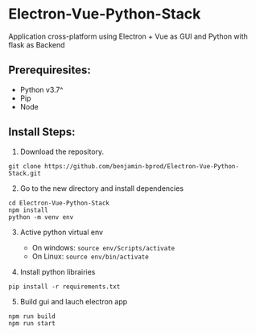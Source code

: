 # Electron-Vue-Python-Stack
Application cross-platform using Electron + Vue as GUI and Python with flask as Backend

## Prerequiresites:
- Python v3.7^
- Pip
- Node

## Install Steps:
1. Download the repository.
```
git clone https://github.com/benjamin-bprod/Electron-Vue-Python-Stack.git
```
2. Go to the new directory and install dependencies
```
cd Electron-Vue-Python-Stack
npm install
python -m venv env
```
3. Active python virtual env
    - On windows: ```source env/Scripts/activate```
    - On Linux: ```source env/bin/activate```

4. Install python librairies
```
pip install -r requirements.txt
```
5. Build gui and lauch electron app
```
npm run build
npm run start
```